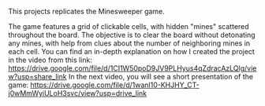 This projects replicates the Minesweeper game. <br>

The game features a grid of clickable cells, with hidden "mines" scattered throughout the board. 
The objective is to clear the board without detonating any mines, with help from clues about the number of neighboring mines in each cell.
You can find an in-depth explanation on how I created the project in the video from this link: 
https://drive.google.com/file/d/1CI1W50poD9JV9PLHyus4qZdracAzLQlg/view?usp=share_link
In the next video, you will see a short presentation of the game: 
https://drive.google.com/file/d/1wanl10-KHJHY_CT-j0wMmWyiULoH3svc/view?usp=drive_link
